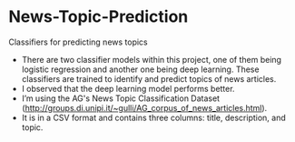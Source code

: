 # News-Topic-Prediction
Classifiers for predicting news topics

* There are two classifier models within this project, one of them being logistic regression and another one being deep learning. These classifiers are trained to identify and predict topics of news articles.
* I observed that the deep learning model performs better.
* I’m using the AG's News Topic Classification Dataset (http://groups.di.unipi.it/~gulli/AG_corpus_of_news_articles.html).
* It is in a CSV format and contains three columns: title, description, and topic.
